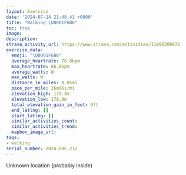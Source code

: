 ```yaml
---
layout: Exercise
date: '2024-07-14 21:48:41 +0000'
title: "Walking \U0001F6B6"
toc: true
image:
description:
strava_activity_url: https://www.strava.com/activities/11890309872
exercise_data:
  emoji: "\U0001F6B6"
  average_heartrate: 78.8bpm
  max_heartrate: 86.0bpm
  average_watts: W
  max_watts: W
  distance_in_miles: 0.05mi
  pace_per_mile: 26m06s/mi
  elevation_high: 179.3m
  elevation_low: 178.9m
  total_elevation_gain_in_feet: 0ft
  end_latlng: []
  start_latlng: []
  similar_activities_count:
  similar_activities_trend:
  mapbox_image_url:
tags:
- walking
serial_number: 2024.ERE.212
---
```

Unknown location (probably inside)
